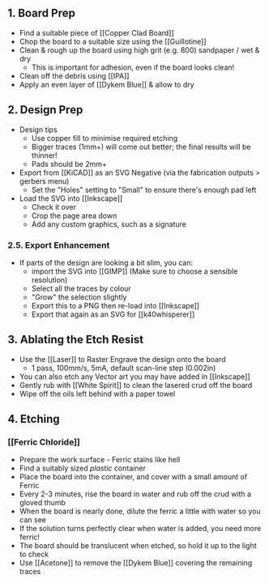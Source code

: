 ## 1. Board Prep
- Find a suitable piece of [[Copper Clad Board]]
- Chop the board to a suitable size using the [[Guillotine]]
- Clean & rough up the board using high grit (e.g. 800) sandpaper / wet & dry
	- This is important for adhesion, even if the board looks clean!
- Clean off the debris using [[IPA]]
- Apply an even layer of [[Dykem Blue]] & allow to dry

## 2. Design Prep
- Design tips
	- Use copper fill to minimise required etching
	- Bigger traces (1mm+) will come out better; the final results will be thinner!
	- Pads should be 2mm+
- Export from [[KiCAD]] as an SVG Negative (via the fabrication outputs > gerbers menu)
	- Set the "Holes" setting to "Small" to ensure there's enough pad left
- Load the SVG into [[Inkscape]]
	- Check it over
	- Crop the page area down
	- Add any custom graphics, such as a signature
### 2.5. Export Enhancement
- If parts of the design are looking a bit slim, you can:
	- import the SVG into [[GIMP]] (Make sure to choose a sensible resolution)
	- Select all the traces by colour
	- "Grow" the selection slightly
	- Export this to a PNG then re-load into [[Inkscape]]
	- Export that again as an SVG for [[k40whisperer]]

## 3. Ablating the Etch Resist
- Use the [[Laser]] to Raster Engrave the design onto the board
	- 1 pass, 100mm/s, 5mA, default scan-line step (0.002in)
- You can also etch any Vector art you may have added in [[Inkscape]]
- Gently rub with [[White Spirit]] to clean the lasered crud off the board
- Wipe off the oils left behind with a paper towel

## 4. Etching
### [[Ferric Chloride]]
- Prepare the work surface - Ferric stains like hell
- Find a suitably sized _plastic_ container
- Place the board into the container, and cover with a small amount of Ferric
- Every 2-3 minutes, rise the board in water and rub off the crud with a gloved thumb
- When the board is nearly done, dilute the ferric a little with water so you can see
- If the solution turns perfectly clear when water is added, you need more ferric!
- The board should be translucent when etched, so hold it up to the light to check
- Use [[Acetone]] to remove the [[Dykem Blue]] covering the remaining traces
